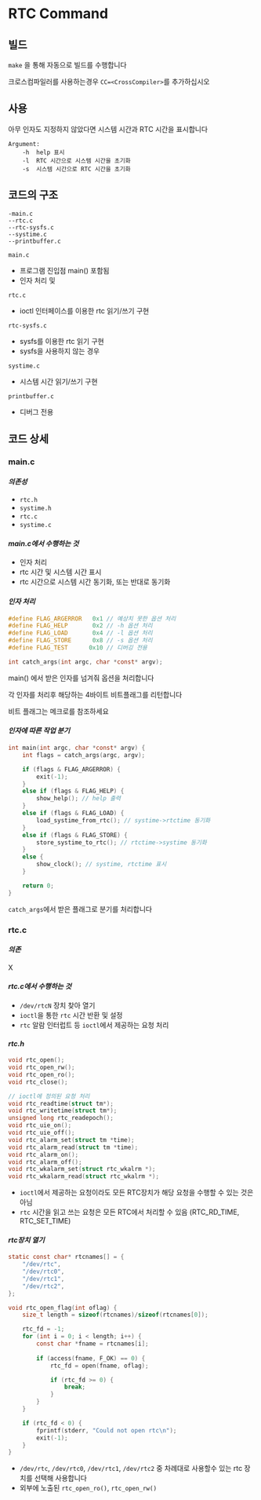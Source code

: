 # RTC Command

## 빌드

`make` 을 통해 자동으로 빌드를 수행합니다 

크로스컴파일러를 사용하는경우 `CC=<CrossCompiler>`를 추가하십시오

## 사용

아무 인자도 지정하지 않았다면 시스템 시간과 RTC 시간을 표시합니다

```
Argument:
    -h  help 표시
    -l  RTC 시간으로 시스템 시간을 초기화
    -s  시스템 시간으로 RTC 시간을 초기화
```


## 코드의 구조

```
-main.c
--rtc.c
--rtc-sysfs.c
--systime.c
--printbuffer.c
```

`main.c`
- 프로그램 진입점 main() 포함됨
- 인자 처리 및 


`rtc.c`
- ioctl 인터페이스를 이용한 rtc 읽기/쓰기 구현

`rtc-sysfs.c`
- sysfs를 이용한 rtc 읽기 구현
- sysfs을 사용하지 않는 경우

`systime.c`
- 시스템 시간 읽기/쓰기 구현

`printbuffer.c`
- 디버그 전용

## 코드 상세

### main.c

#### *의존성*

- `rtc.h`
- `systime.h`
- `rtc.c`
- `systime.c`

#### *main.c에서 수행하는 것*

- 인자 처리
- rtc 시간 및 시스템 시간 표시
- rtc 시간으로 시스템 시간 동기화, 또는 반대로 동기화

#### *인자 처리*

```c
#define FLAG_ARGERROR   0x1 // 예상치 못한 옵션 처리
#define FLAG_HELP       0x2 // -h 옵션 처리
#define FLAG_LOAD       0x4 // -l 옵션 처리
#define FLAG_STORE      0x8 // -s 옵션 처리
#define FLAG_TEST      0x10 // 디버깅 전용

int catch_args(int argc, char *const* argv);
```

main() 에서 받은 인자를 넘겨줘 옵션을 처리합니다

각 인자를 처리후 해당하는 4바이트 비트플래그를 리턴합니다

비트 플래그는 메크로를 참조하세요

#### *인자에 따른 작업 분기*

```c
int main(int argc, char *const* argv) {
    int flags = catch_args(argc, argv);

    if (flags & FLAG_ARGERROR) {
        exit(-1);
    }
    else if (flags & FLAG_HELP) {
        show_help(); // help 출력
    }
    else if (flags & FLAG_LOAD) {
        load_systime_from_rtc(); // systime->rtctime 동기화
    }
    else if (flags & FLAG_STORE) {
        store_systime_to_rtc(); // rtctime->systime 동기화
    }
    else {
        show_clock(); // systime, rtctime 표시
    }

    return 0;
}
```

`catch_args`에서 받은 플래그로 분기를 처리합니다

### rtc.c

#### *의존*

X

#### *rtc.c에서 수행하는 것*

- `/dev/rtcN` 장치 찾아 열기
- `ioctl`을 통한 `rtc` 시간 반환 및 설정
- `rtc` 알람 인터럽트 등 `ioctl`에서 제공하는 요청 처리

#### *rtc.h*

```c
void rtc_open();
void rtc_open_rw();
void rtc_open_ro();
void rtc_close();

// ioctl에 정의된 요청 처리
void rtc_readtime(struct tm*);
void rtc_writetime(struct tm*);
unsigned long rtc_readepoch();
void rtc_uie_on();
void rtc_uie_off();
void rtc_alarm_set(struct tm *time);
void rtc_alarm_read(struct tm *time);
void rtc_alarm_on();
void rtc_alarm_off();
void rtc_wkalarm_set(struct rtc_wkalrm *);
void rtc_wkalarm_read(struct rtc_wkalrm *);
```

- `ioctl`에서 제공하는 요청이라도 모든 RTC장치가 해당 요청을 수행할 수 있는 것은 아님
- `rtc` 시간을 읽고 쓰는 요청은 모든 RTC에서 처리할 수 있음 (RTC_RD_TIME, RTC_SET_TIME)

#### *rtc장치 열기*

```c
static const char* rtcnames[] = {
    "/dev/rtc",
    "/dev/rtc0",
    "/dev/rtc1",
    "/dev/rtc2",
};

void rtc_open_flag(int oflag) {
    size_t length = sizeof(rtcnames)/sizeof(rtcnames[0]);

    rtc_fd = -1;
    for (int i = 0; i < length; i++) {
        const char *fname = rtcnames[i];
        
        if (access(fname, F_OK) == 0) {
            rtc_fd = open(fname, oflag);

            if (rtc_fd >= 0) {
                break;
            }
        }
    }

    if (rtc_fd < 0) {
        fprintf(stderr, "Could not open rtc\n");
        exit(-1);
    }
}
```

- `/dev/rtc`, `/dev/rtc0`, `/dev/rtc1`, `/dev/rtc2` 중 차례대로 사용할수 있는 rtc 장치를 선택해 사용합니다
- 외부에 노출된 `rtc_open_ro()`, `rtc_open_rw()`
